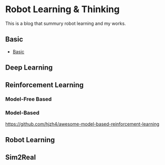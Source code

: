 # Robot Learning & Thinking

This is a blog that summury robot learning and my works.

## Basic 

 - [Basic](python_code.md)


## Deep Learning

## Reinforcement Learning

### Model-Free Based

### Model-Based

https://github.com/hjzh4/awesome-model-based-reinforcement-learning

## Robot Learning

## Sim2Real


## 